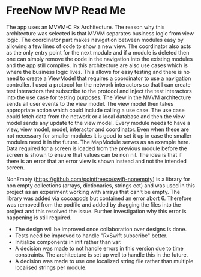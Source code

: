 # FreeNow MVP Read Me

The app uses an MVVM-C Rx Architecture.
The reason why this architecture was selected is that MVVM separates business logic from view logic.
The coordinator part makes navigation between modules easy by allowing a few lines of code to show a new view. The coordinator also acts as the only entry point for the next module and if a module is deleted then one can simply remove the code in the navigation into the existing modules and the app still compiles.
In this architecture are also use cases which is where the business logic lives. This allows for easy testing and there is no need to create a ViewModel that requires a coordinator to use a navigation controller. 
I used a protocol for the network interactors so that I can create test interactors that subscribe to the protocol and inject the test interactors into the use case for testing purposes.
The View in the MVVM architecture sends all user events to the view model. The view model then takes appropriate action which could include calling a use case. The use case could fetch data from the network or a local database and then the view model sends any update to the view model.
Every module needs to have a view, view model, model, interactor and coordinator. Even when these are not necessary for smaller modules it is good to set it up in case the smaller modules need it in the future. The MapModule serves as an example here.
Data required for a screen is loaded from the previous module before the screen is shown to ensure that values can be non nil. The idea is that if there is an error that an error view is shown instead and not the intended screen. 

NonEmpty (https://github.com/pointfreeco/swift-nonempty) is a library for non empty collections (arrays, dictionaries, strings ect) and was used in this project as an experiment working with arrays that can't be empty.
The library was added via cocoapods but contained an error abort 6. Therefore was removed from the podfile and added by dragging the files into the project and this resolved the issue. Further investigation why this error is happening is still required.

- The design will be improved once collaboration over designs is done.
- Tests need be improved to handle "RxSwift subscribe" better.
- Initialize components in init rather than var.
- A decision was made to not handle errors in this version due to time constraints. The architecture is set up well to handle this in the future.
- A decision was made to use one localized string file rather than multiple localised strings per module.
